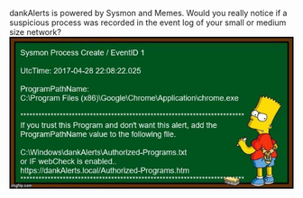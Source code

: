 dankAlerts is powered by Sysmon and Memes.  Would you really notice if a suspicious process was recorded in the event log of your small or medium size network?
![dankAlert](dankAlerts.jpg)
